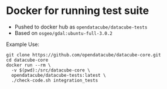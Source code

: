 Docker for running test suite
=============================

- Pushed to docker hub as `opendatacube/datacube-tests`
- Based on `osgeo/gdal:ubuntu-full-3.0.2`

Example Use:

```shell
git clone https://github.com/opendatacube/datacube-core.git
cd datacube-core
docker run --rm \
  -v $(pwd):/src/datacube-core \
  opendatacube/datacube-tests:latest \
  ./check-code.sh integration_tests
```
